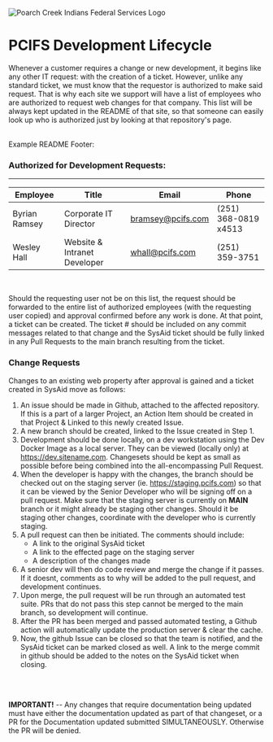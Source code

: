 ![Poarch Creek Indians Federal Services Logo](https://pcifs.com/user/images/assets/SdWFPGMerCAgnyu.svg)
# PCIFS Development Lifecycle

Whenever a customer requires a change or new development, it begins like any other IT request: with the creation of a ticket. However, unlike any standard ticket, we must know that the requestor is authorized to make said request. That is why each site we support will have a list of employees who are authorized to request web changes for that company. This list will be always kept updated in the README of that site, so that someone can easily look up who is authorized just by looking at that repository's page.

<br/>
Example README Footer:

### Authorized for Development Requests:
-----
| Employee | Title | Email | Phone |
|----------------|-------------|--------------|-----------|
Byrian Ramsey | Corporate IT Director | bramsey@pcifs.com | (251) 368-0819 x4513
Wesley Hall | Website & Intranet Developer | whall@pcifs.com  | (251) 359-3751  
<br/>


Should the requesting user not be on this list, the request should be forwarded to the entire list of authorized employees (with the requesting user copied) and approval confirmed before any work is done. At that point, a ticket can be created. The ticket # should be included on any commit messages related to that change and the SysAid ticket should be fully linked in any Pull Requests to the main branch resulting from the ticket.

### Change Requests
Changes to an existing web property after approval is gained and a ticket created in SysAid move as follows:

1. An issue should be made in Github, attached to the affected repository. If this is a part of a larger Project, an Action Item should be created in that Project & Linked to this newly created Issue.
1. A new branch should be created, linked to the Issue created in Step 1.
1. Development should be done locally, on a dev workstation using the Dev Docker Image as a local server. They can be viewed (locally only) at https://dev.sitename.com. Changesets should be kept as small as possible before being combined into the all-encompassing Pull Request.
1. When the developer is happy with the changes, the branch should be checked out on the staging server (ie. https://staging.pcifs.com) so that it can be viewed by the Senior Developer who will be signing off on a pull request. Make sure that the staging server is currently on __MAIN__ branch or it might already be staging other changes. Should it be staging other changes, coordinate with the developer who is currently staging.
1. A pull request can then be initiated. The comments should include: 
    - A link to the original SysAid ticket
    - A link to the effected page on the staging server
    - A description of the changes made
1. A senior dev will then do code review and merge the change if it passes. If it doesnt, comments as to why will be added to the pull request, and development continues.
1. Upon merge, the pull request will be run through an automated test suite. PRs that do not pass this step cannot be merged to the main branch, so development will continue.
1. After the PR has been merged and passed automated testing, a Github action will automatically update the production server & clear the cache.
1. Now, the github Issue can be closed so that the team is notified, and the SysAid ticket can be marked closed as well. A link to the merge commit in github should be added to the notes on the SysAid ticket when closing.
<br/>
<br/>

__IMPORTANT!__ -- Any changes that require documentation being updated must have either the documentation updated as part of that changeset, or a PR for the Documentation updated submitted SIMULTANEOUSLY. Otherwise the PR will be denied.




